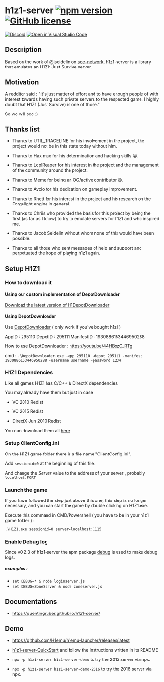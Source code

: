 # h1z1-server [![npm version](http://img.shields.io/npm/v/h1z1-server.svg?style=flat)](https://npmjs.org/package/h1z1-server "View this project on npm") [![GitHub license](https://img.shields.io/github/license/quentingruber/h1z1-server.svg)](https://github.com/quentingruber/h1z1-server/blob/master/LICENSE)

[![Discord](https://img.shields.io/discord/707525351357677610.svg?label=&logo=discord&logoColor=ffffff&color=7389D8&labelColor=6A7EC2)](https://discord.gg/RM6jNkj)
  [![Open in Visual Studio Code](https://open.vscode.dev/badges/open-in-vscode.svg)](https://open.vscode.dev/quentinrgruber/h1z1-server)



## Description

Based on the work of @jseidelin on [soe-network](https://github.com/psemu/soe-network),
h1z1-server is a library that emulates an H1Z1: Just Survive server.

## Motivation

A redditor said : "It's just matter of effort and to have enough people of with interest towards having such private servers to the respected game.
I highly doubt that H1Z1 (Just Survive) is one of those."

So we will see :)


## Thanks list

- Thanks to UTIL_TRACELINE for his involvement in the project, the project would not be in this state today without him.

- Thanks to Hax max for his determination and hacking skills :stuck_out_tongue:.

- Thanks to LcplReaper for his interest in the project and the management of the community around the project.

- Thanks to Meme for being an OG/active contributor :smile:.

- Thanks to Avcio for his dedication on gameplay improvement.

- Thanks to Rhett for his interest in the project and his research on the Forgelight engine in general.

- Thanks to Chriis who provided the basis for this project by being the first (as far as I know) to try to emulate servers for h1z1 and who inspired me.

- Thanks to Jacob Seidelin without whom none of this would have been possible.

- Thanks to all those who sent messages of help and support and perpetuated the hope of playing h1z1 again.

## Setup H1Z1

### How to download it

#### Using our custom implementation of DepotDownloader

[Download the latest version of H1DepotDownloader](https://github.com/H1emu/H1DepotDownloader/releases)

#### Using DepotDownloader

Use [DepotDownloader](https://github.com/SteamRE/DepotDownloader) ( only work if you've bought h1z1 )

AppID : 295110 DepotID : 295111 ManifestID : 1930886153446950288

How to use DepotDownloader : https://youtu.be/44HBxzC_RTg

cmd : `.\DepotDownloader.exe -app 295110 -depot 295111 -manifest 1930886153446950288 -username username -password 1234`

### H1Z1 Dependencies

Like all games H1Z1 has C/C++ & DirectX dependencies.

You may already have them but just in case

- VC 2010 Redist

- VC 2015 Redist

- DirectX Jun 2010 Redist

You can download them all [here](https://mega.nz/file/RtwDWJ7b#QYlxpXz_t0_kp7_S8a7whnWsctJ3Fr5B2sQdnuTR9LQ)

### Setup ClientConfig.ini

On the H1Z1 game folder there is a file name "ClientConfig.ini".

Add `sessionid=0` at the beginning of this file.

And change the _Server_ value to the address of your server , probably `localhost:PORT`

### Launch the game

If you have followed the step just above this one, this step is no longer necessary, and you can start the game by double clicking on H1Z1.exe.

Execute this command in CMD/Powershell ( you have to be in your h1z1 game folder ) :

`.\H1Z1.exe sessionid=0 server=localhost:1115`

### Enable Debug log

Since v0.2.3 of h1z1-server the npm package [debug](https://www.npmjs.com/package/debug) is used to make debug logs.

##### examples :

* `set DEBUG=* & node loginserver.js`
* `set DEBUG=ZoneServer & node zoneserver.js`
## Documentations

* https://quentingruber.github.io/h1z1-server/


## Demo

* https://github.com/H1emu/h1emu-launcher/releases/latest

* [h1z1-server-QuickStart](https://github.com/H1emu/h1z1-server-QuickStart) and follow the instructions written in its README

* `npx -p h1z1-server h1z1-server-demo` to try the 2015 server via npx.

* `npx -p h1z1-server h1z1-server-demo-2016` to try the 2016 server via npx.
